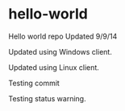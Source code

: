 hello-world
===========

Hello world repo
Updated 9/9/14

Updated using Windows client.

Updated using Linux client.

Testing commit

Testing status warning.

